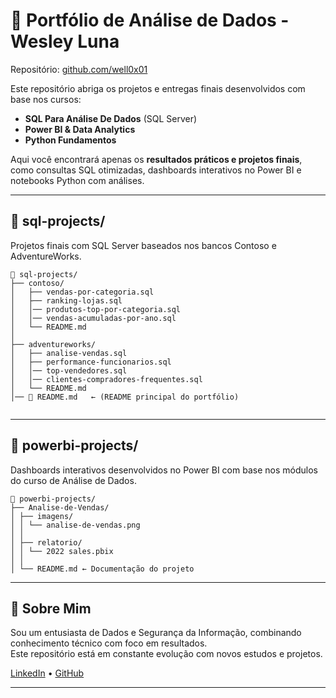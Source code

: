 # 📁 Portfólio de Análise de Dados - Wesley Luna

Repositório: [github.com/well0x01](https://github.com/well0x01)

Este repositório abriga os projetos e entregas finais desenvolvidos com base nos cursos:
- **SQL Para Análise De Dados** (SQL Server)
- **Power BI & Data Analytics**
- **Python Fundamentos**

Aqui você encontrará apenas os **resultados práticos e projetos finais**, como consultas SQL otimizadas, dashboards interativos no Power BI e notebooks Python com análises.

---

## 📂 sql-projects/
Projetos finais com SQL Server baseados nos bancos Contoso e AdventureWorks.

```
📁 sql-projects/     
├── contoso/    
│   ├── vendas-por-categoria.sql  
│   ├── ranking-lojas.sql  
│   │── produtos-top-por-categoria.sql
│   │── vendas-acumuladas-por-ano.sql
│   └── README.md  
│
├── adventureworks/  
│   ├── analise-vendas.sql  
│   ├── performance-funcionarios.sql  
│   │── top-vendedores.sql
│   │── clientes-compradores-frequentes.sql
│   └── README.md  
│── 📄 README.md   ← (README principal do portfólio)
  
```

---

## 📂 powerbi-projects/
Dashboards interativos desenvolvidos no Power BI com base nos módulos do curso de Análise de Dados.

```
📁 powerbi-projects/
├── Analise-de-Vendas/
│ ├── imagens/
│ │ └── analise-de-vendas.png
│ │
│ ├── relatorio/
│ │ └── 2022 sales.pbix
│ │
│ └── README.md ← Documentação do projeto
```

---

## 📌 Sobre Mim

Sou um entusiasta de Dados e Segurança da Informação, combinando conhecimento técnico com foco em resultados.  
Este repositório está em constante evolução com novos estudos e projetos.

[LinkedIn](https://www.linkedin.com/in/well0x01) • [GitHub](https://github.com/well0x01)

---

